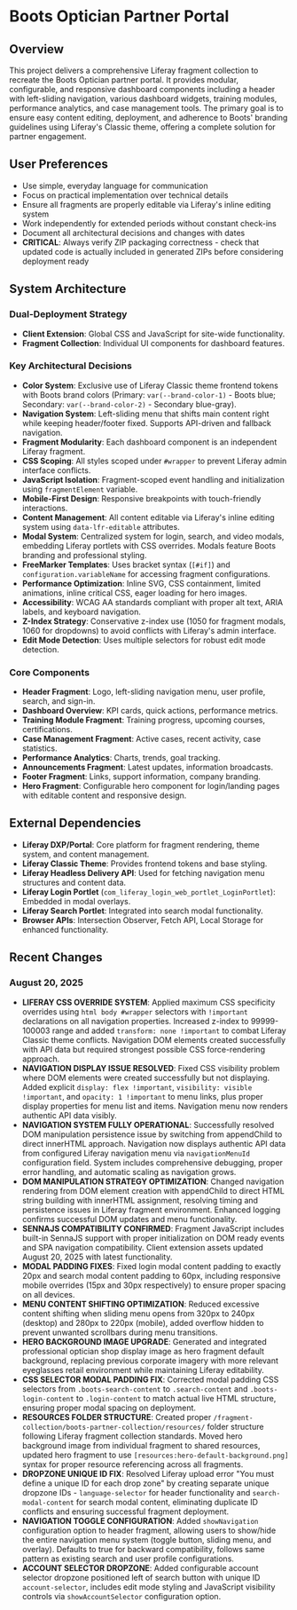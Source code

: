 # Boots Optician Partner Portal

## Overview
This project delivers a comprehensive Liferay fragment collection to recreate the Boots Optician partner portal. It provides modular, configurable, and responsive dashboard components including a header with left-sliding navigation, various dashboard widgets, training modules, performance analytics, and case management tools. The primary goal is to ensure easy content editing, deployment, and adherence to Boots' branding guidelines using Liferay's Classic theme, offering a complete solution for partner engagement.

## User Preferences
- Use simple, everyday language for communication
- Focus on practical implementation over technical details
- Ensure all fragments are properly editable via Liferay's inline editing system
- Work independently for extended periods without constant check-ins
- Document all architectural decisions and changes with dates
- **CRITICAL**: Always verify ZIP packaging correctness - check that updated code is actually included in generated ZIPs before considering deployment ready

## System Architecture

### Dual-Deployment Strategy
- **Client Extension**: Global CSS and JavaScript for site-wide functionality.
- **Fragment Collection**: Individual UI components for dashboard features.

### Key Architectural Decisions
- **Color System**: Exclusive use of Liferay Classic theme frontend tokens with Boots brand colors (Primary: `var(--brand-color-1)` - Boots blue; Secondary: `var(--brand-color-2)` - Secondary blue-gray).
- **Navigation System**: Left-sliding menu that shifts main content right while keeping header/footer fixed. Supports API-driven and fallback navigation.
- **Fragment Modularity**: Each dashboard component is an independent Liferay fragment.
- **CSS Scoping**: All styles scoped under `#wrapper` to prevent Liferay admin interface conflicts.
- **JavaScript Isolation**: Fragment-scoped event handling and initialization using `fragmentElement` variable.
- **Mobile-First Design**: Responsive breakpoints with touch-friendly interactions.
- **Content Management**: All content editable via Liferay's inline editing system using `data-lfr-editable` attributes.
- **Modal System**: Centralized system for login, search, and video modals, embedding Liferay portlets with CSS overrides. Modals feature Boots branding and professional styling.
- **FreeMarker Templates**: Uses bracket syntax (`[#if]`) and `configuration.variableName` for accessing fragment configurations.
- **Performance Optimization**: Inline SVG, CSS containment, limited animations, inline critical CSS, eager loading for hero images.
- **Accessibility**: WCAG AA standards compliant with proper alt text, ARIA labels, and keyboard navigation.
- **Z-Index Strategy**: Conservative z-index use (1050 for fragment modals, 1060 for dropdowns) to avoid conflicts with Liferay's admin interface.
- **Edit Mode Detection**: Uses multiple selectors for robust edit mode detection.

### Core Components
- **Header Fragment**: Logo, left-sliding navigation menu, user profile, search, and sign-in.
- **Dashboard Overview**: KPI cards, quick actions, performance metrics.
- **Training Module Fragment**: Training progress, upcoming courses, certifications.
- **Case Management Fragment**: Active cases, recent activity, case statistics.
- **Performance Analytics**: Charts, trends, goal tracking.
- **Announcements Fragment**: Latest updates, information broadcasts.
- **Footer Fragment**: Links, support information, company branding.
- **Hero Fragment**: Configurable hero component for login/landing pages with editable content and responsive design.

## External Dependencies
- **Liferay DXP/Portal**: Core platform for fragment rendering, theme system, and content management.
- **Liferay Classic Theme**: Provides frontend tokens and base styling.
- **Liferay Headless Delivery API**: Used for fetching navigation menu structures and content data.
- **Liferay Login Portlet** (`com_liferay_login_web_portlet_LoginPortlet`): Embedded in modal overlays.
- **Liferay Search Portlet**: Integrated into search modal functionality.
- **Browser APIs**: Intersection Observer, Fetch API, Local Storage for enhanced functionality.

## Recent Changes

### August 20, 2025
- **LIFERAY CSS OVERRIDE SYSTEM**: Applied maximum CSS specificity overrides using `html body #wrapper` selectors with `!important` declarations on all navigation properties. Increased z-index to 99999-100003 range and added `transform: none !important` to combat Liferay Classic theme conflicts. Navigation DOM elements created successfully with API data but required strongest possible CSS force-rendering approach.
- **NAVIGATION DISPLAY ISSUE RESOLVED**: Fixed CSS visibility problem where DOM elements were created successfully but not displaying. Added explicit `display: flex !important`, `visibility: visible !important`, and `opacity: 1 !important` to menu links, plus proper display properties for menu list and items. Navigation menu now renders authentic API data visibly.
- **NAVIGATION SYSTEM FULLY OPERATIONAL**: Successfully resolved DOM manipulation persistence issue by switching from appendChild to direct innerHTML approach. Navigation now displays authentic API data from configured Liferay navigation menu via `navigationMenuId` configuration field. System includes comprehensive debugging, proper error handling, and automatic scaling as navigation grows.
- **DOM MANIPULATION STRATEGY OPTIMIZATION**: Changed navigation rendering from DOM element creation with appendChild to direct HTML string building with innerHTML assignment, resolving timing and persistence issues in Liferay fragment environment. Enhanced logging confirms successful DOM updates and menu functionality.
- **SENNAJS COMPATIBILITY CONFIRMED**: Fragment JavaScript includes built-in SennaJS support with proper initialization on DOM ready events and SPA navigation compatibility. Client extension assets updated August 20, 2025 with latest functionality.
- **MODAL PADDING FIXES**: Fixed login modal content padding to exactly 20px and search modal content padding to 60px, including responsive mobile overrides (15px and 30px respectively) to ensure proper spacing on all devices.
- **MENU CONTENT SHIFTING OPTIMIZATION**: Reduced excessive content shifting when sliding menu opens from 320px to 240px (desktop) and 280px to 220px (mobile), added overflow hidden to prevent unwanted scrollbars during menu transitions.
- **HERO BACKGROUND IMAGE UPGRADE**: Generated and integrated professional optician shop display image as hero fragment default background, replacing previous corporate imagery with more relevant eyeglasses retail environment while maintaining Liferay editability.
- **CSS SELECTOR MODAL PADDING FIX**: Corrected modal padding CSS selectors from `.boots-search-content` to `.search-content` and `.boots-login-content` to `.login-content` to match actual live HTML structure, ensuring proper modal spacing on deployment.
- **RESOURCES FOLDER STRUCTURE**: Created proper `/fragment-collection/boots-partner-collection/resources/` folder structure following Liferay fragment collection standards. Moved hero background image from individual fragment to shared resources, updated hero fragment to use `[resources:hero-default-background.png]` syntax for proper resource referencing across all fragments.
- **DROPZONE UNIQUE ID FIX**: Resolved Liferay upload error "You must define a unique ID for each drop zone" by creating separate unique dropzone IDs - `language-selector` for header functionality and `search-modal-content` for search modal content, eliminating duplicate ID conflicts and ensuring successful fragment deployment.
- **NAVIGATION TOGGLE CONFIGURATION**: Added `showNavigation` configuration option to header fragment, allowing users to show/hide the entire navigation menu system (toggle button, sliding menu, and overlay). Defaults to true for backward compatibility, follows same pattern as existing search and user profile configurations.
- **ACCOUNT SELECTOR DROPZONE**: Added configurable account selector dropzone positioned left of search button with unique ID `account-selector`, includes edit mode styling and JavaScript visibility controls via `showAccountSelector` configuration option.